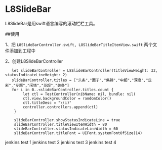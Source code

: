 # L8SlideBar

L8SlideBar是用swift语言编写的滚动栏栏工具。


##使用

1、把
`L8SlideBarController.swift,
L8SlideBarTitleItemView.swift`
两个文件添加到工程中

2、创建L8SlideBarController
      
       let slideBarController = L8SlideBarController(titleViewHeight: 32, statusIndicateLineHeight: 2)
       slideBarController.titles = ["头条","圈子","集锦","中超","深度","足彩","专题","闲情","英超","装备"]
       for i in 0..<slideBarController.titles.count {
            let ctl = TestController(nibName: nil, bundle: nil)
            ctl.view.backgroundColor = randomColor()
            ctl.titleDesc = "\(i)"
            controller.controllers.append(ctl)
        }

        slideBarController.showStatusIndicateLine = true
        slideBarController.titleViewItemWidth = 80
        slideBarController.statusIndicateLineWidth = 60
        slideBarController.titleFont = UIFont.systemFontOfSize(14)

jenkins test 1
jenkins test 2
jenkins test 3
jenkins test 4
